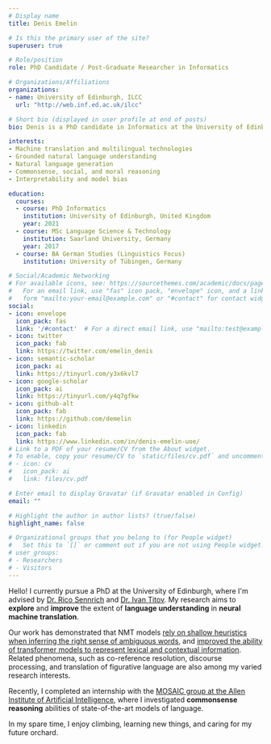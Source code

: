 ```yaml
---
# Display name
title: Denis Emelin

# Is this the primary user of the site?
superuser: true

# Role/position
role: PhD Candidate / Post-Graduate Researcher in Informatics 

# Organizations/Affiliations
organizations:
- name: University of Edinburgh, ILCC
  url: "http://web.inf.ed.ac.uk/ilcc"

# Short bio (displayed in user profile at end of posts)
bio: Denis is a PhD candidate in Informatics at the University of Edinburgh, ILCC, working on natural language processing and machine translation.

interests:
- Machine translation and multilingual technologies
- Grounded natural language understanding
- Natural language generation
- Commonsense, social, and moral reasoning
- Interpretability and model bias

education:
  courses:
  - course: PhD Informatics 
    institution: University of Edinburgh, United Kingdom
    year: 2021
  - course: MSc Language Science & Technology
    institution: Saarland University, Germany
    year: 2017
  - course: BA German Studies (Linguistics Focus)
    institution: University of Tübingen, Germany

# Social/Academic Networking
# For available icons, see: https://sourcethemes.com/academic/docs/page-builder/#icons
#   For an email link, use "fas" icon pack, "envelope" icon, and a link in the
#   form "mailto:your-email@example.com" or "#contact" for contact widget.
social:
- icon: envelope
  icon_pack: fas
  link: '/#contact'  # For a direct email link, use "mailto:test@example.org".
- icon: twitter
  icon_pack: fab
  link: https://twitter.com/emelin_denis
- icon: semantic-scholar
  icon_pack: ai
  link: https://tinyurl.com/y3x6kvl7
- icon: google-scholar
  icon_pack: ai
  link: https://tinyurl.com/y4q7gfkw
- icon: github-alt
  icon_pack: fab
  link: https://github.com/demelin
- icon: linkedin
  icon_pack: fab
  link: https://www.linkedin.com/in/denis-emelin-uoe/
# Link to a PDF of your resume/CV from the About widget.
# To enable, copy your resume/CV to `static/files/cv.pdf` and uncomment the lines below.
# - icon: cv
#   icon_pack: ai
#   link: files/cv.pdf

# Enter email to display Gravatar (if Gravatar enabled in Config)
email: ""

# Highlight the author in author lists? (true/false)
highlight_name: false

# Organizational groups that you belong to (for People widget)
#   Set this to `[]` or comment out if you are not using People widget.
# user_groups:
# - Researchers
# - Visitors
---
```


Hello! I currently pursue a PhD at the University of Edinburgh, where I'm advised by [Dr. Rico Sennrich](https://www.cl.uzh.ch/de/people/team/compling/sennrich.html) and [Dr. Ivan Titov](http://ivan-titov.org/). My research aims to **explore** and **improve** the extent of **language understanding** in **neural machine translation**.  

Our work has demonstrated that NMT models [rely on shallow heuristics when inferring the right sense of ambiguous words](https://www.aclweb.org/anthology/2020.emnlp-main.616/), and [improved the ability of transformer models to represent lexical and contextual information](https://www.aclweb.org/anthology/W19-5211/). Related phenomena, such as co-reference resolution, discourse processing, and translation of figurative language  are also among my varied research interests.  

Recently, I completed an internship with the [MOSAIC group at the Allen Institute of Artificial Intelligence](https://mosaic.allenai.org/), where I investigated **commonsense reasoning** abilities of state-of-the-art models of language.  

In my spare time, I enjoy climbing, learning new things, and caring for my future orchard.
